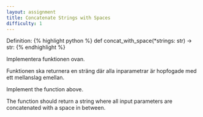 ```yaml
---
layout: assignment
title: Concatenate Strings with Spaces
difficulty: 1
---
```

Definition:
{% highlight python %}
def concat_with_space(*strings: str) -> str:
{% endhighlight %}

<div class="swedish" markdown="1">
Implementera funktionen ovan.

Funktionen ska returnera en sträng där alla inparametrar är hopfogade med ett mellanslag emellan.
</div>

<div class="english" markdown="1">
Implement the function above.

The function should return a string where all input parameters are concatenated with a space in between.
</div>

<script>

function randint(a, b) {
    return Math.floor(Math.random() * (b - a + 1)) + a
}

const sentences = [
    ['The', 'sun', 'rose', 'early', 'over', 'the', 'quiet', 'mountain', 'village.'],
    ['She', 'baked', 'a', 'chocolate', 'cake', 'for', 'her', 'sister\'s', 'birthday.'],
    ['The', 'children', 'played', 'soccer', 'in', 'the', 'open', 'field', 'until', 'sunset.'],
    ['He', 'carefully', 'painted', 'the', 'fence', 'white', 'before', 'the', 'storm', 'arrived.'],
    ['They', 'visited', 'the', 'museum', 'to', 'learn', 'about', 'ancient', 'civilizations.'],
    ['Maria', 'studies', 'biology', 'every', 'evening', 'after', 'dinner.'],
    ['The', 'cat', 'jumped', 'onto', 'the', 'windowsill', 'to', 'watch', 'the', 'birds.'],
    ['A', 'gentle', 'breeze', 'swept', 'through', 'the', 'tall', 'pine', 'trees.'],
    ['He', 'found', 'a', 'wallet', 'on', 'the', 'sidewalk', 'and', 'turned', 'it', 'in.'],
    ['The', 'concert', 'ended', 'with', 'a', 'spectacular', 'fireworks', 'show.'],
    ['We', 'met', 'at', 'the', 'coffee', 'shop', 'for', 'our', 'weekly', 'catch-up.'],
    ['The', 'train', 'arrived', 'five', 'minutes', 'ahead', 'of', 'schedule.'],
    ['She', 'smiled', 'as', 'she', 'opened', 'the', 'letter', 'from', 'her', 'grandmother.'],
    ['The', 'recipe', 'called', 'for', 'two', 'cups', 'of', 'flour', 'and', 'one', 'of', 'sugar.'],
    ['He', 'fixed', 'the', 'leaking', 'faucet', 'with', 'a', 'new', 'rubber', 'washer.'],
    ['The', 'students', 'studied', 'hard', 'for', 'their', 'final', 'exams.'],
    ['A', 'rainbow', 'appeared', 'after', 'the', 'heavy', 'rain', 'stopped.'],
    ['The', 'dog', 'barked', 'excitedly', 'when', 'the', 'mail', 'carrier', 'approached.'],
    ['I', 'lost', 'my', 'keys', 'somewhere', 'between', 'the', 'park', 'and', 'the', 'store.'],
    ['They', 'enjoyed', 'a', 'picnic', 'by', 'the', 'riverbank', 'last', 'weekend.'],
    ['The', 'author', 'signed', 'copies', 'of', 'her', 'new', 'book', 'at', 'the', 'event.'],
    ['She', 'taught', 'herself', 'to', 'play', 'the', 'piano', 'by', 'watching', 'videos.'],
    ['He', 'wore', 'a', 'blue', 'suit', 'and', 'red', 'tie', 'to', 'the', 'interview.'],
    ['We', 'planted', 'roses', 'and', 'tulips', 'in', 'the', 'front', 'garden.'],
    ['The', 'fog', 'lifted', 'slowly', 'revealing', 'the', 'city', 'skyline.'],
    ['She', 'made', 'a', 'promise', 'she', 'knew', 'she', 'would', 'keep.'],
    ['The', 'lighthouse', 'guided', 'the', 'ship', 'safely', 'through', 'the', 'fog.'],
    ['He', 'jogs', 'every', 'morning', 'before', 'work', 'to', 'stay', 'fit.'],
    ['The', 'twins', 'wore', 'matching', 'outfits', 'to', 'the', 'party.'],
    ['A', 'deer', 'crossed', 'the', 'road', 'as', 'we', 'drove', 'through', 'the', 'woods.'],
    ['The', 'fireworks', 'lit', 'up', 'the', 'night', 'sky', 'in', 'vibrant', 'colors.'],
    ['The', 'room', 'was', 'silent', 'except', 'for', 'the', 'ticking', 'clock.'],
    ['She', 'knitted', 'a', 'scarf', 'for', 'her', 'grandfather\'s', 'birthday.'],
    ['He', 'solved', 'the', 'puzzle', 'faster', 'than', 'anyone', 'else', 'in', 'the', 'room.'],
    ['The', 'birds', 'sang', 'loudly', 'in', 'the', 'early', 'morning', 'light.'],
    ['We', 'bought', 'tickets', 'to', 'see', 'the', 'new', 'action', 'movie.'],
    ['The', 'bakery', 'smelled', 'like', 'fresh', 'bread', 'and', 'cinnamon.'],
    ['He', 'spilled', 'coffee', 'on', 'his', 'notes', 'before', 'the', 'meeting', 'started.'],
    ['The', 'old', 'man', 'fed', 'the', 'pigeons', 'every', 'afternoon.'],
    ['She', 'practiced', 'yoga', 'to', 'relax', 'and', 'clear', 'her', 'mind.'],
    ['The', 'ice', 'cream', 'truck', 'played', 'a', 'cheerful', 'tune.'],
    ['I', 'watched', 'the', 'stars', 'until', 'I', 'fell', 'asleep', 'on', 'the', 'porch.'],
    ['They', 'built', 'a', 'snowman', 'after', 'the', 'first', 'snowfall', 'of', 'the', 'year.'],
    ['She', 'found', 'a', 'four-leaf', 'clover', 'in', 'the', 'grassy', 'meadow.'],
    ['The', 'baby', 'laughed', 'when', 'the', 'dog', 'licked', 'her', 'toes.'],
    ['He', 'read', 'every', 'book', 'in', 'the', 'library\'s', 'mystery', 'section.'],
    ['The', 'sunflowers', 'turned', 'to', 'face', 'the', 'morning', 'light.'],
    ['She', 'wore', 'her', 'favorite', 'dress', 'to', 'the', 'dance.'],
    ['The', 'artist', 'used', 'bold', 'colors', 'to', 'express', 'his', 'emotions.'],
    ['The', 'bus', 'stopped', 'suddenly', 'to', 'avoid', 'hitting', 'a', 'squirrel.'],
    ['The', 'waves', 'crashed', 'against', 'the', 'rocks', 'during', 'the', 'storm.'],
    ['She', 'whispered', 'a', 'secret', 'to', 'her', 'best', 'friend.'],
    ['The', 'hallway', 'echoed', 'with', 'the', 'sound', 'of', 'footsteps.'],
    ['He', 'won', 'a', 'gold', 'medal', 'in', 'the', 'swimming', 'competition.'],
    ['A', 'hummingbird', 'hovered', 'above', 'the', 'blooming', 'flowers.'],
    ['The', 'teacher', 'handed', 'out', 'the', 'test', 'results', 'with', 'a', 'smile.'],
    ['She', 'tied', 'her', 'shoelaces', 'tightly', 'before', 'the', 'race', 'began.'],
    ['We', 'watched', 'the', 'sunset', 'from', 'the', 'top', 'of', 'the', 'hill.'],
    ['He', 'carried', 'the', 'groceries', 'inside', 'while', 'it', 'was', 'still', 'raining.'],
    ['The', 'children', 'built', 'a', 'fort', 'using', 'blankets', 'and', 'pillows.'],
    ['She', 'listened', 'to', 'classical', 'music', 'while', 'painting.'],
    ['The', 'leaves', 'rustled', 'in', 'the', 'autumn', 'breeze.'],
    ['He', 'carved', 'their', 'initials', 'into', 'the', 'old', 'oak', 'tree.'],
    ['They', 'danced', 'together', 'under', 'the', 'stars', 'at', 'the', 'wedding.'],
    ['The', 'cake', 'was', 'decorated', 'with', 'fresh', 'strawberries', 'and', 'cream.'],
    ['I', 'wrote', 'a', 'letter', 'to', 'my', 'future', 'self', 'last', 'night.'],
    ['The', 'wind', 'howled', 'through', 'the', 'empty', 'alleyways.'],
    ['She', 'grew', 'tomatoes', 'and', 'cucumbers', 'in', 'her', 'backyard.'],
    ['The', 'sky', 'turned', 'pink', 'and', 'orange', 'at', 'dusk.'],
    ['He', 'carefully', 'placed', 'the', 'fragile', 'vase', 'on', 'the', 'shelf.'],
    ['The', 'baby', 'slept', 'peacefully', 'in', 'her', 'crib.'],
    ['We', 'cheered', 'when', 'our', 'team', 'scored', 'the', 'winning', 'goal.'],
    ['The', 'candle', 'flickered', 'as', 'the', 'door', 'opened.'],
    ['He', 'saved', 'every', 'penny', 'to', 'buy', 'a', 'new', 'bicycle.'],
    ['She', 'played', 'the', 'violin', 'beautifully', 'at', 'the', 'recital.'],
    ['A', 'butterfly', 'landed', 'gently', 'on', 'her', 'outstretched', 'hand.'],
    ['The', 'hikers', 'reached', 'the', 'summit', 'just', 'before', 'noon.'],
    ['The', 'soup', 'simmered', 'on', 'the', 'stove', 'filling', 'the', 'room', 'with', 'aroma.'],
    ['He', 'painted', 'a', 'landscape', 'inspired', 'by', 'his', 'childhood', 'farm.'],
    ['They', 'laughed', 'until', 'their', 'sides', 'hurt.'],
    ['She', 'looked', 'out', 'the', 'window', 'and', 'saw', 'the', 'first', 'snowflake', 'fall.'],
    ['The', 'movie', 'made', 'everyone', 'in', 'the', 'theater', 'cry.'],
    ['He', 'opened', 'the', 'dusty', 'attic', 'door', 'with', 'curiosity.'],
    ['The', 'team', 'trained', 'hard', 'for', 'the', 'upcoming', 'tournament.'],
    ['We', 'watched', 'as', 'the', 'hot', 'air', 'balloon', 'rose', 'into', 'the', 'sky.'],
    ['The', 'letter', 'arrived', 'exactly', 'one', 'year', 'after', 'it', 'was', 'sent.'],
    ['She', 'thanked', 'everyone', 'for', 'coming', 'to', 'her', 'graduation.'],
    ['The', 'clock', 'struck', 'midnight', 'as', 'the', 'fireworks', 'exploded.'],
    ['He', 'whistled', 'a', 'cheerful', 'tune', 'on', 'his', 'way', 'to', 'work.'],
    ['The', 'dog', 'wagged', 'its', 'tail', 'when', 'it', 'saw', 'its', 'owner.'],
    ['She', 'organized', 'her', 'books', 'by', 'genre', 'and', 'color.'],
    ['The', 'painting', 'hung', 'above', 'the', 'fireplace', 'in', 'a', 'gold', 'frame.'],
    ['The', 'old', 'piano', 'still', 'worked', 'despite', 'its', 'age.'],
    ['We', 'saw', 'dolphins', 'swimming', 'near', 'the', 'boat.'],
    ['The', 'garden', 'was', 'full', 'of', 'blooming', 'lavender', 'and', 'bees.'],
    ['He', 'learned', 'to', 'ride', 'a', 'bike', 'without', 'training', 'wheels.'],
    ['The', 'train', 'whistle', 'echoed', 'across', 'the', 'valley.'],
    ['She', 'wore', 'gloves', 'to', 'protect', 'her', 'hands', 'from', 'the', 'cold.'],
    ['The', 'fog', 'was', 'so', 'thick', 'we', 'could', 'barely', 'see', 'the', 'road.'],
    ['They', 'toasted', 'marshmallows', 'around', 'the', 'campfire.']
]

const solution = `

def concat_with_space(*strings):
    return ' '.join(strings)

`

new Assignment(
    "concat_with_space",
    () => {
        return sentences[randint(0, sentences.length-1)]
    },
    solution
)

</script>

